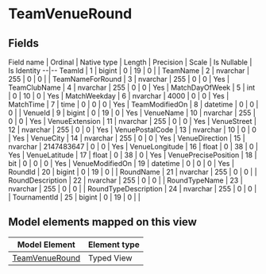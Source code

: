 ﻿TeamVenueRound
============

## Fields

Field name | Ordinal | Native type | Length | Precision | Scale | Is Nullable | Is Identity
--|--
TeamId | 1 | bigint | 0 | 19 | 0 |  | 
TeamName | 2 | nvarchar | 255 | 0 | 0 |  | 
TeamNameForRound | 3 | nvarchar | 255 | 0 | 0 | Yes | 
TeamClubName | 4 | nvarchar | 255 | 0 | 0 | Yes | 
MatchDayOfWeek | 5 | int | 0 | 10 | 0 | Yes | 
MatchWeekday | 6 | nvarchar | 4000 | 0 | 0 | Yes | 
MatchTime | 7 | time | 0 | 0 | 0 | Yes | 
TeamModifiedOn | 8 | datetime | 0 | 0 | 0 |  | 
VenueId | 9 | bigint | 0 | 19 | 0 | Yes | 
VenueName | 10 | nvarchar | 255 | 0 | 0 | Yes | 
VenueExtension | 11 | nvarchar | 255 | 0 | 0 | Yes | 
VenueStreet | 12 | nvarchar | 255 | 0 | 0 | Yes | 
VenuePostalCode | 13 | nvarchar | 10 | 0 | 0 | Yes | 
VenueCity | 14 | nvarchar | 255 | 0 | 0 | Yes | 
VenueDirection | 15 | nvarchar | 2147483647 | 0 | 0 | Yes | 
VenueLongitude | 16 | float | 0 | 38 | 0 | Yes | 
VenueLatitude | 17 | float | 0 | 38 | 0 | Yes | 
VenuePrecisePosition | 18 | bit | 0 | 0 | 0 | Yes | 
VenueModifiedOn | 19 | datetime | 0 | 0 | 0 | Yes | 
RoundId | 20 | bigint | 0 | 19 | 0 |  | 
RoundName | 21 | nvarchar | 255 | 0 | 0 |  | 
RoundDescription | 22 | nvarchar | 255 | 0 | 0 |  | 
RoundTypeName | 23 | nvarchar | 255 | 0 | 0 |  | 
RoundTypeDescription | 24 | nvarchar | 255 | 0 | 0 |  | 
TournamentId | 25 | bigint | 0 | 19 | 0 |  | 

## Model elements mapped on this view

Model Element | Element type
--|--
[TeamVenueRound](../../../EntityModel/_DefaultGroup/TypedViews/TeamVenueRound.htm) | Typed View
